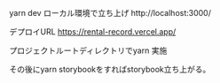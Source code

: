 yarn dev ローカル環境で立ち上げ http://localhost:3000/

デプロイURL https://rental-record.vercel.app/ 

プロジェクトルートディレクトリでyarn 実施

その後にyarn storybookをすればstorybook立ち上がる。


